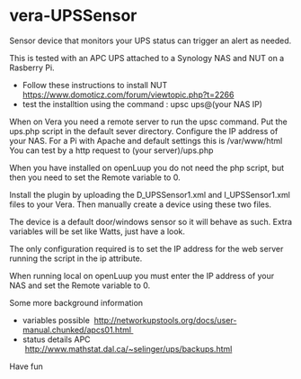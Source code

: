 # vera-UPSSensor
Sensor device that monitors your UPS status can trigger an alert as needed.

This is tested with an APC UPS attached to a Synology NAS and NUT on a Rasberry Pi.
- Follow these instructions to install NUT https://www.domoticz.com/forum/viewtopic.php?t=2266
- test the installtion using the command : upsc ups@(your NAS IP)

When on Vera you need a remote server to run the upsc command. Put the ups.php script in the default sever directory. 
Configure the IP address of your NAS.
For a Pi with Apache and default settings this is /var/www/html 
You can test by a http request to (your server)/ups.php

When you have installed on openLuup you do not need the php script, but then you need to set the Remote variable to 0.

Install the plugin by uploading the D_UPSSensor1.xml and I_UPSSensor1.xml files to your Vera. Then manually create a device using these two files.

The device is a default door/windows sensor so it will behave as such. Extra variables will be set like Watts, just have a look.

The only configuration required is to set the IP address for the web server running the script in the ip attribute.

When running local on openLuup you must enter the IP address of your NAS and set the Remote variable to 0. 

Some more background information 
- variables possible  http://networkupstools.org/docs/user-manual.chunked/apcs01.html 
- status details APC  http://www.mathstat.dal.ca/~selinger/ups/backups.html

Have fun
